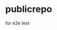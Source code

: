# publicrepo
for e2e test






















































































































































































































































































































































































































































































































































































































































































































































































































































































































































































































































































































































































































































































































































































































































































































































































































































